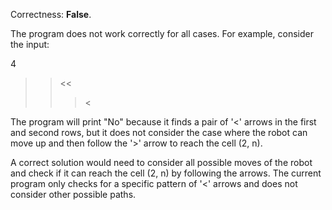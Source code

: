 Correctness: **False**.

The program does not work correctly for all cases. For example, consider the input:

4
>><<
>>><

The program will print "No" because it finds a pair of '<' arrows in the first and second rows, but it does not consider the case where the robot can move up and then follow the '>' arrow to reach the cell (2, n).

A correct solution would need to consider all possible moves of the robot and check if it can reach the cell (2, n) by following the arrows. The current program only checks for a specific pattern of '<' arrows and does not consider other possible paths.